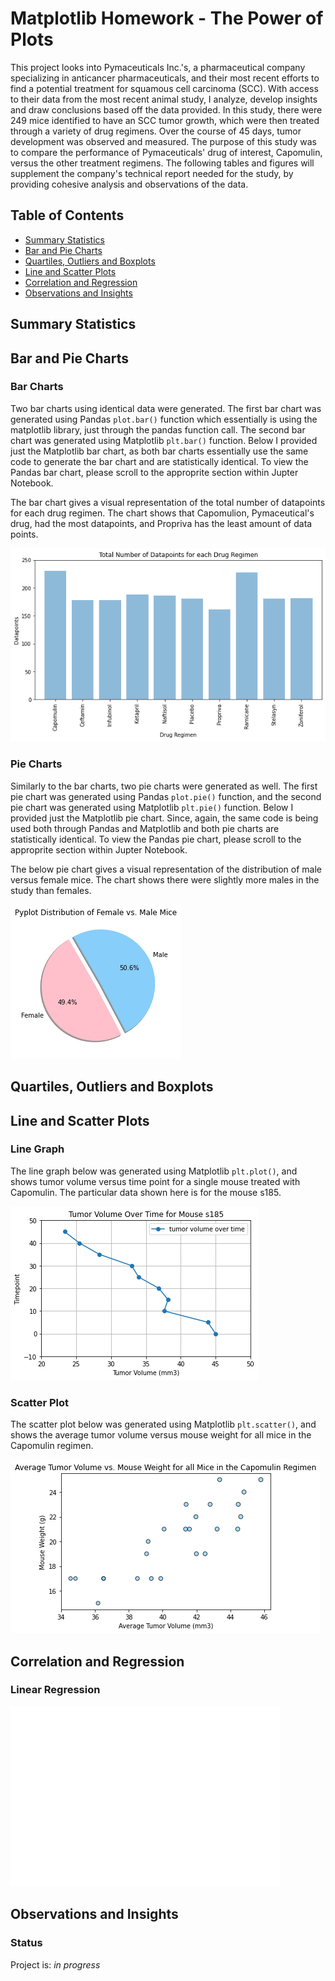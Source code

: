 # Matplotlib Homework - The Power of Plots 

This project looks into Pymaceuticals Inc.'s, a pharmaceutical company specializing in anticancer pharmaceuticals, and their most recent efforts to find a potential treatment for squamous cell carcinoma (SCC). With access to their data from the most recent animal study, I analyze, develop insights and draw conclusions based off the data provided. In this study, there were 249 mice identified to have an SCC tumor growth, which were then treated through a variety of drug regimens. Over the course of 45 days, tumor development was observed and measured. The purpose of this study was to compare the performance of Pymaceuticals' drug of interest, Capomulin, versus the other treatment regimens. The following tables and figures will supplement the company's technical report needed for the study, by providing cohesive analysis and observations of the data.

## Table of Contents ##
* [Summary Statistics](#summary-statistics)
* [Bar and Pie Charts](#bar-and-pie-charts)
* [Quartiles, Outliers and Boxplots](#quartiles-outliers-and-boxplots)
* [Line and Scatter Plots](#line-and-scatter-plots)
* [Correlation and Regression](#correlation-and-regression)
* [Observations and Insights](#observations-and-insights)
  
## Summary Statistics ##

## Bar and Pie Charts ##

### Bar Charts ### 
Two bar charts using identical data were generated. The first bar chart was generated using Pandas `plot.bar()` function which essentially is using the matplotlib library, just through the pandas function call. The second bar chart was generated using Matplotlib `plt.bar()` function. Below I provided just the Matplotlib bar chart, as both bar charts essentially use the same code to generate the bar chart and are statistically identical. To view the Pandas bar chart, please scroll to the approprite section within Jupter Notebook. 

The bar chart gives a visual representation of the total number of datapoints for each drug regimen. The chart shows that Capomulion, Pymaceutical's drug, had the most datapoints, and Propriva has the least amount of data points. 

![Pyplot Bar Plot](https://github.com/cveras33/matplotlib-challenge/blob/main/Pymaceuticals/Images/plt_bar_plot.png) 

### Pie Charts ### 

Similarly to the bar charts, two pie charts were generated as well. The first pie chart was generated using Pandas `plot.pie()` function, and the second pie chart was generated using Matplotlib `plt.pie()` function. Below I provided just the Matplotlib pie chart. Since, again, the same code is being used both through Pandas and Matplotlib and both pie charts are statistically identical. To view the Pandas pie chart, please scroll to the approprite section within Jupter Notebook. 

The below pie chart gives a visual representation of the distribution of male versus female mice. The chart shows there were slightly more males in the study than females. 

![Pyplot Pie Plot](https://github.com/cveras33/matplotlib-challenge/blob/main/Pymaceuticals/Images/plt_pie_plot.png)

## Quartiles, Outliers and Boxplots ##

## Line and Scatter Plots ##

### Line Graph ### 

The line graph below was generated using Matplotlib `plt.plot()`, and shows tumor volume versus time point for a single mouse treated with Capomulin. The particular data shown here is for the mouse s185. 

![Line Plot](https://github.com/cveras33/matplotlib-challenge/blob/main/Pymaceuticals/Images/line_plot.png)

### Scatter Plot ### 

The scatter plot below was generated using Matplotlib `plt.scatter()`, and shows the average tumor volume versus mouse weight for all mice in the Capomulin regimen. 

![Scatter Plot](https://github.com/cveras33/matplotlib-challenge/blob/main/Pymaceuticals/Images/scatter_plot.png)

## Correlation and Regression ##

### Linear Regression ###
![Linear Regression](https://github.com/cveras33/matplotlib-challenge/blob/main/Pymaceuticals/Images/linear_regression.png)

## Observations and Insights ##

### Status ###

Project is: *in progress*
